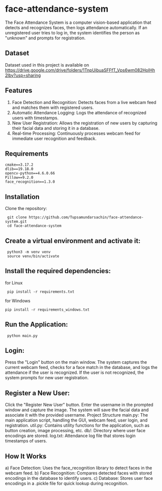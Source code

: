 # face-attendance-system

The Face Attendance System is a computer vision-based application that detects and recognizes faces, then logs attendance automatically. If an unregistered user tries to log in, the system identifies the person as "unknown" and prompts for registration.


## Dataset

Dataset used in this project is available on https://drive.google.com/drive/folders/1TnpUibuaSFFfT_Vps6wm082HoIHh2lby?usp=sharing


## Features

1) Face Detection and Recognition: Detects faces from a live webcam feed and matches them with registered users.
2) Automatic Attendance Logging: Logs the attendance of recognized users with timestamps.
3) New User Registration: Allows the registration of new users by capturing their facial data and storing it in a database.
4) Real-time Processing: Continuously processes webcam feed for immediate user recognition and feedback.

## Requirements

    cmake==3.17.2
    dlib==19.18.0
    opencv-python==4.6.0.66
    Pillow==9.2.0
    face_recognition==1.3.0


## Installation
Clone the repository:

     git clone https://github.com/Tupsamundarsachin/face-attendance-system.git
     cd face-attendance-system


## Create a virtual environment and activate it:
     python3 -m venv venv
     source venv/bin/activate



## Install the required dependencies:

for Linux

     pip install -r requirements.txt

for Windows

    pip install -r requirements_windows.txt

## Run the Application:
     python main.py
     
## Login:

Press the "Login" button on the main window.
The system captures the current webcam feed, checks for a face match in the database, and logs the attendance if the user is recognized.
If the user is not recognized, the system prompts for new user registration.



## Register a New User:

Click the "Register New User" button.
Enter the username in the prompted window and capture the image.
The system will save the facial data and associate it with the provided username.
Project Structure
main.py: The main application script, handling the GUI, webcam feed, user login, and registration.
util.py: Contains utility functions for the application, such as button creation, image processing, etc.
db/: Directory where user face encodings are stored.
log.txt: Attendance log file that stores login timestamps of users.


## How It Works

a) Face Detection: Uses the face_recognition library to detect faces in the webcam feed.
b) Face Recognition: Compares detected faces with stored encodings in the database to identify users.
c) Database: Stores user face encodings in a .pickle file for quick lookup during recognition.





